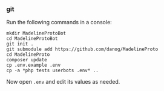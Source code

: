 ### git

Run the following commands in a console:

```
mkdir MadelineProtoBot
cd MadelineProtoBot
git init .
git submodule add https://github.com/danog/MadelineProto
cd MadelineProto
composer update
cp .env.example .env
cp -a *php tests userbots .env* ..
```

Now open `.env` and edit its values as needed.

